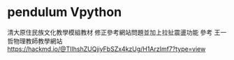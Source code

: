 # pendulum Vpython
清大原住民族文化教學模組教材
修正參考網站問題並加上拉扯震盪功能
參考 王一哲物理教師教學網站
https://hackmd.io/@TlIhshZUQjiyFbSZx4kzUg/H1ArzImf7?type=view
